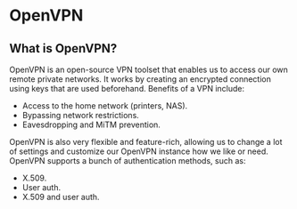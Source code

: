 # OpenVPN

## What is OpenVPN?

OpenVPN is an open-source VPN toolset that enables us to access our own remote private networks. It works by creating an encrypted connection using keys that are used beforehand. Benefits of a VPN include:

- Access to the home network (printers, NAS).
- Bypassing network restrictions.
- Eavesdropping and MiTM prevention.

OpenVPN is also very flexible and feature-rich, allowing us to change a lot of settings and customize our OpenVPN instance how we like or need. OpenVPN supports a bunch of authentication methods, such as:
- X.509.
- User auth.
- X.509 and user auth.